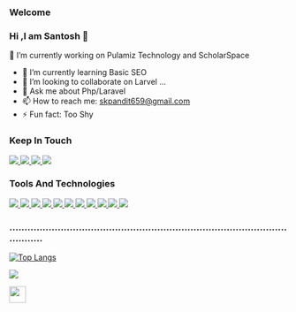 ### Welcome
### Hi ,I am Santosh 👋




🔭 I’m currently working on Pulamiz Technology and ScholarSpace
- 🌱 I’m currently learning Basic SEO
- 👯 I’m looking to collaborate on Larvel ...
- 💬 Ask me about Php/Laravel
- 📫 How to reach me: skpandit659@gmail.com
- ⚡ Fun fact: Too Shy

### Keep In Touch
<a href="https://www.facebook.com/profile.php?id=100023969507395">
  <img src="https://img.icons8.com/color/48/000000/facebook.png"/>
</a>
<a href="https://github.com/SkPandit883">
  <img src="https://img.icons8.com/nolan/48/github.png"/>
</a>
<a href="https://www.linkedin.com/in/santosh-pandit-8a168519a/">
 <img src="https://img.icons8.com/fluent/48/000000/linkedin.png"/>
</a>
<a href="https://www.instagram.com/skpandit.111/">
 <img src="https://img.icons8.com/fluent/48/000000/instagram-new.png"/>
</a>

### Tools And Technologies
<a href="https://github.com/SkPandit883">
 <img src="https://img.icons8.com/offices/40/000000/php-logo.png"/>
</a>
<a href="https://github.com/SkPandit883">
  <img src="https://img.icons8.com/fluent/48/000000/laravel.png"/>
</a>
<a href="https://github.com/SkPandit883">
<img src="https://img.icons8.com/color/48/000000/javascript.png"/>
</a>
<a href="https://github.com/SkPandit883">
<img src="https://img.icons8.com/color/48/000000/python.png"/>
</a>
<a href="https://github.com/SkPandit883">
<img src="https://img.icons8.com/color/48/000000/react-native.png"/>
</a>
<a href="https://github.com/SkPandit883">
  <img src="https://img.icons8.com/color/48/000000/nodejs.png"/>
</a>
<a href="https://github.com/SkPandit883">
<img src="https://img.icons8.com/color/48/000000/html-5.png"/>
</a>
<a href="https://github.com/SkPandit883">
 <img src="https://img.icons8.com/color/48/000000/css3.png"/>
</a>
<a href="https://github.com/SkPandit883">
<img src="https://img.icons8.com/color/48/000000/mongodb.png"/>
</a>
<a href="https://github.com/SkPandit883">
<img src="https://img.icons8.com/fluent/48/000000/mysql-logo.png"/>
</a>
<a href="https://github.com/SkPandit883">
<img src="https://img.icons8.com/color/48/000000/bootstrap.png"/>
</a>

### .......................................................................................................

[![Top Langs](https://github-readme-stats.vercel.app/api/top-langs/?username=SkPandit883&langs_count=10&layout=compact&theme=radical&card_width=445)](https://github.com/anuraghazra/github-readme-stats)

[![](https://github-readme-stats.vercel.app/api?username=SkPandit883&count_private=true&show_icons=true&theme=radical&disable_animations=false)](https://github.com/anuraghazra/github-readme-stats)

<!-- [![willianrod's wakatime stats](https://github-readme-stats.vercel.app/api/wakatime?username=SkPandit883)](https://github.com/anuraghazra/github-readme-stats) -->

<a href="https://github.com/SkPandit883">
  <img height='30' src="https://github.githubassets.com/images/modules/logos_page/Octocat.png" />
</a>
<!--<a href="https://github.com/anuraghazra/convoychat">
  <img align="center" src="https://github-readme-stats.vercel.app/api/pin/?username=anuraghazra&repo=convoychat" />
</a>-->
